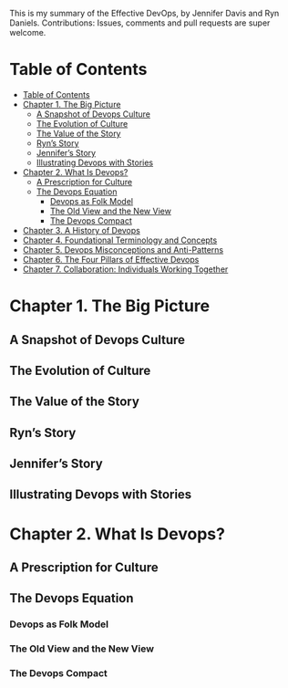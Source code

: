 This is my summary of the Effective DevOps, by Jennifer Davis and Ryn Daniels. Contributions: Issues, comments and pull requests are super welcome.
<!-- TOC depthFrom:1 depthTo:6 withLinks:1 updateOnSave:1 orderedList:0 -->
# Table of Contents
- [Table of Contents](#table-of-contents)
- [Chapter 1. The Big Picture](#chapter-1-the-big-picture)
	- [A Snapshot of Devops Culture](#A-Snapshot-of-Devops-Culture)
	- [The Evolution of Culture](#the-evolution-of-culture)
	- [The Value of the Story](#the-value-of-the-story)
	- [Ryn’s Story](#ryns-story)
	- [Jennifer’s Story](#Jennifers-Story)
	- [Illustrating Devops with Stories](#Illustrating-Devops-with-Stories)
- [Chapter 2. What Is Devops?](#chapter-2-what-is-devops)
	- [A Prescription for Culture](#A-Prescription-for-Culture)
	- [The Devops Equation](#The-Devops-Equation)
		- [Devops as Folk Model](#devops-as-folk-model)
		- [The Old View and the New View](#The-Old-View-and-the-New-View)
		- [The Devops Compact](#The-Devops-Compact)
- [Chapter 3. A History of Devops](#chapter-3-a-history-of-devops)
- [Chapter 4. Foundational Terminology and Concepts](#chapter-4-Foundational-Terminology-and-Concepts)
- [Chapter 5. Devops Misconceptions and Anti-Patterns](#chapter-5-Devops-Misconceptions-and-Anti--Patterns)
- [Chapter 6. The Four Pillars of Effective Devops ](#chapter-6-The-Four-Pillars-of-Effective-Devops)
- [Chapter 7. Collaboration: Individuals Working Together](#chapter-7-living-in-a-world-of-systems)
<!-- /TOC -->

# Chapter 1. The Big Picture
## A Snapshot of Devops Culture
## The Evolution of Culture
## The Value of the Story
## Ryn’s Story
## Jennifer’s Story
## Illustrating Devops with Stories
# Chapter 2. What Is Devops?
## A Prescription for Culture
## The Devops Equation
### Devops as Folk Model
### The Old View and the New View
### The Devops Compact
